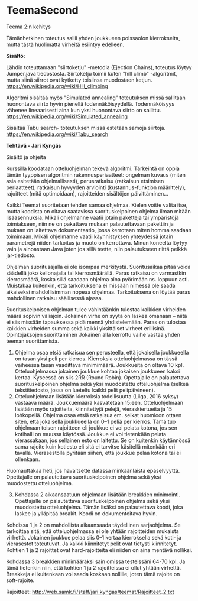 # TeemaSecond
Teema 2:n kehitys

Tämänhetkinen toteutus sallii yhden joukkueen poissaolon kierrokselta, mutta tästä huolimatta virheitä esiintyy edelleen. 

**Sisältö:**

Lähdin toteuttamaan "siirtoketju" -metodia (Ejection Chains), toteutus löytyy Jumper.java tiedostosta.
Siirtoketju toimii kuten "hill climb" -algoritmit, mutta siinä siirrot ovat kytketty toisiinsa muodostaen ketjun.
https://en.wikipedia.org/wiki/Hill_climbing

Algoritmi sisältää myös "Simulated annealing" toteutuksen missä sallitaan huonontava siirto hyvin pienellä todennäköisyydellä. Todennäköisyys vähenee lineaarisesti aina kun yksi huonontava siirto on sallittu. 
https://en.wikipedia.org/wiki/Simulated_annealing

Sisältää Tabu search- toteutuksen missä estetään samoja siirtoja. 
https://en.wikipedia.org/wiki/Tabu_search



**Tehtävä - Jari Kyngäs**

Sisältö ja ohjeita

Kurssilla koodataan otteluohjelman tekevä algoritmi. Tärkeintä on oppia tämän tyyppisen algoritmin rakennusperiaatteet: ongelman kuvaus (miten asia esitetään ohjelmallisesti), perusratkaisu (ratkaisun etsimisen periaatteet), ratkaisun hyvyyden arviointi (kustannus-funktion määrittely), rajoitteet (mitä optimoidaan), rajoitteiden sisältöjen päivittäminen...

Kaikki Teemat suoritetaan tehden samaa ohjelmaa. Kielen voitte valita itse, mutta koodista on oltava saatavissa suorituskelpoinen ohjelma ilman mitään lisäasennuksia. Mikäli ohjelmanne vaatii jotain paketteja tai ympäristöjä toimiakseen, niin ne on pakattava mukaan palautettavaan pakettiin ja mukaan on laitettava dokumentaatio, jossa kerrotaan miten homma saadaan toimimaan. Mikäli ohjelmanne vaatii käynnistyksen yhteydessä jotain parametrejä niiden tarkoitus ja muoto on kerrottava. Minun koneelta löytyy vain ja ainoastaan Java joten jos sillä teette, niin palautukseen riittä pelkkä jar-tiedosto.

Ohjelman suoritusajalla ei ole isompaa merkitystä. Suoritusaikaa pitää voida säädellä joko kellonajalla tai kierrosmäärällä. Paras ratkaisu on varmastkin kierrosmäärä, koska sillä saadaan ohjelma aina pyörimään ns. loppuun asti. Muistakaa kuitenkin, että tarkoituksena ei missään nimessä ole saada aikaiseksi mahdollisimman nopeaa ohjelmaa. Tarkoituksena on löytää paras mahdollinen ratkaisu säällisessä ajassa.

Suorituskelpoisen ohjelman tulee vähintäänkin tulostaa kaikkien virheiden määrä sopivin väliajoin. Jokainen virhe on syytä on laskea omanaan – niitä ei siis missään tapauksessa pidä mennä yhdistelemään. Paras on tulostaa kaikkien virheiden summa sekä kaikki yksittäiset virheet erillisinä.
Opintojaksojen suorittaminen
Jokainen alla kerrottu vaihe vastaa yhden teeman suorittamista.

1. Ohjelma osaa etsiä ratkaisua sen perusteella, että jokaisella joukkueella on tasan yksi peli per kierros. Kierroksia otteluohjelmassa on tässä vaiheessa tasan vaadittava minimimäärä. Joukkueita on oltava 10 kpl. Otteluohjelmassa jokainen joukkue kohtaa jokaisen joukkueen kaksi kertaa. Kyseessä on siis 2RR (Round Robin).
Opettajalle on palautettava suorituskelpoinen ohjelma sekä yksi muodostettu otteluohjelma (selkeä tekstitiedosto, jossa on lueteltu kaikki pelit pelipäivineen).
2. Otteluohjelmaan lisätään kierroksia todellisuutta (Liiga, 2016 syksy) vastaava määrä. Joukkuemäärä kasvatetaan 15:een. Otteluohjelmaan lisätään myös rajoitteita, kiinnitettyjä pelejä, vieraskiertueita ja 15 lohkopeliä. Ohjelma osaa etsiä ratkaisua em. seikat huomioon ottaen siten, että jokaisella joukkueella on 0–1 peliä per kierros. Tämä tuo ohjelmaan toisen rajoitteen eli joukkue ei voi pelata kotona, jos sen kotihalli on muussa käytössä. Joukkue ei voi tietenkään pelata vierassakaan, jos sellainen esto on laitettu. Se on kuitenkin käytännössä sama rajoite kuin kotiesto eli sitä ei tarvitse käsitellä mitenkään eri tavalla. Vierasestolla pyritään siihen, että joukkue pelaa kotona tai ei ollenkaan.

Huomauttakaa heti, jos havaitsette datassa minkäänlaista epäselvyyttä.
Opettajalle on palautettava suorituskelpoinen ohjelma sekä yksi muodostettu otteluohjelma.

3. Kohdassa 2 aikaansaatuun ohjelmaan lisätään breakkien minimointi. Opettajalle on palautettava suorituskelpoinen ohjelma sekä yksi muodostettu otteluohjelma. Tämän lisäksi on palautettava koodi, joka laskee ja ylläpitää breakit. Koodi on dokumentoitava hyvin.

Kohdissa 1 ja 2 on mahdollista aikaansaada täydellinen sarjaohjelma. Se tarkoittaa sitä, että otteluohjelmassa ei ole yhtään rajoitteiden mukaista virhettä. Jokainen joukkue pelaa siis 0–1 kertaa kierroksella sekä koti- ja vierasestot toteutuvat. Ja kaikki kiinnitetyt pelit ovat tietysti kiinnitetyt. Kohtien 1 ja 2 rajoittet ovat hard-rajoitteita eli niiden on aina mentävä nolliksi.

Kohdassa 3 breakkien minimääräksi sain omissa testeissäni 64-70 kpl. Ja tämä tietenkin niin, että kohtien 1 ja 2 rajoitteissa ei ollut yhtään virhettä. Breakkeja ei kuitenkaan voi saada koskaan nollille, joten tämä rajoite on soft-rajoite.

Rajoitteet:
http://web.samk.fi/staff/jari.kyngas/teemat/Rajoitteet_2.txt